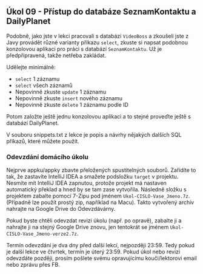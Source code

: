 Úkol 09 - Přístup do databáze SeznamKontaktu a DailyPlanet
----------------------------------------------------------

Podobně, jako jste v lekci pracovali s databází `VideoBoss` a zkoušeli jste z Javy provádět různé varianty příkazu `select`,
zkuste si napsat podobnou konzolovou aplikaci pro práci s databází `SeznamKontaktu`.
Už je předpřipravená, takže netřeba zakládat.

Udělejte minimálně:
- `select` 1 záznamu
- `select` všech záznamů
- Nepovinně zkuste `update` 1 záznamu
- Nepovinně zkuste `insert` nového záznamu
- Nepovinně zkuste `delete` 1 záznamu podle ID

Potom založte ještě jednu konzolovou aplikaci a to stejné proveďte ještě s databází DailyPlanet.

V souboru snippets.txt z lekce je popis a návrhy nějakých dalších SQL příkazů, které můžete použít.



### Odevzdání domácího úkolu

Nejprve appku/appky zbavte přeložených spustitelných souborů. Zařídíte to tak,
že zastavíte IntelliJ IDEA a smažete podsložku `target` v projektu.
Nesmíte mít IntelliJ IDEA zapnutou, protože projekt má nastaven
automatický překlad a hned by se tam zase vytvořila.
Následně složku s projektem zabalte pomocí 7-Zipu pod jménem `Ukol-CISLO-Vase_Jmeno.7z`.
(Případně lze použít prostý zip, například na Macu).
Takto vytvořený archív nahrajte na Google Drive do Odevzdávárny.

Pokud byste chtěli odevzdat revizi úkolu (např. po opravě),
zabalte ji a nahrajte ji na stejný Google Drive znovu,
jen tentokrát se jménem `Ukol-CISLO-Vase_Jmeno-verze2.7z`.

Termín odevzdání je dva dny před další lekcí, nejpozději 23:59.
Tedy pokud je další lekce ve čtvrtek, termín je úterý 23:59.
Pokud úkol nebo revizi odevzdáte později,
prosím pošlete svému opravujícímu kouči/lektorovi email nebo zprávu přes FB.
